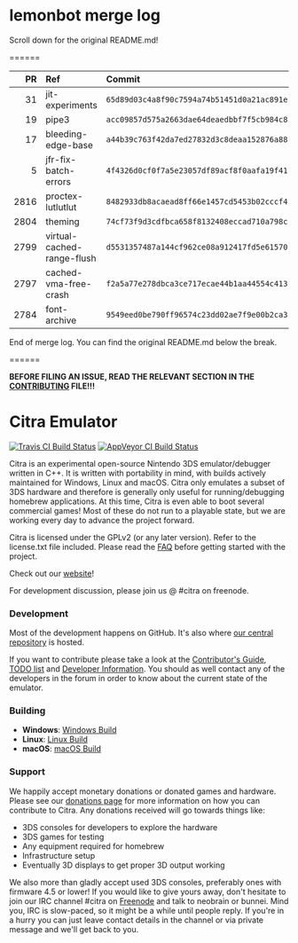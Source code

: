 # lemonbot merge log

Scroll down for the original README.md!

======

|   PR | Ref                        | Commit                                     | Author    | Status   |
|-----:|:---------------------------|:-------------------------------------------|:----------|:---------|
|   31 | jit-experiments            | `65d89d03c4a8f90c7594a74b51451d0a21ac891e` | MerryMage | Merged   |
|   19 | pipe3                      | `acc09857d575a2663dae64deaedbbf7f5cb984c8` | MerryMage | Merged   |
|   17 | bleeding-edge-base         | `a44b39c763f42da7ed27832d3c8deaa152876a88` | jroweboy  | Merged   |
|    5 | jfr-fix-batch-errors       | `4f4326d0cf0f7a5e23057df89acf8f0aafa19f41` | jroweboy  | Merged   |
| 2816 | proctex-lutlutlut          | `8482933db8acaead8ff66e1457cd5453b02cccf4` | wwylele   | Merged   |
| 2804 | theming                    | `74cf73f9d3cdfbca658f8132408eccad710a798c` | Kloen     | Merged   |
| 2799 | virtual-cached-range-flush | `d5531357487a144cf962ce08a912417fd5e61570` | yuriks    | Merged   |
| 2797 | cached-vma-free-crash      | `f2a5a77e278dbca3ce717ecae44b1aa44554c413` | yuriks    | Merged   |
| 2784 | font-archive               | `9549eed0be790ff96574c23dd02ae7f9e00b2ca3` | wwylele   | Merged   |

End of merge log. You can find the original README.md below the break.

======

**BEFORE FILING AN ISSUE, READ THE RELEVANT SECTION IN THE [CONTRIBUTING](https://github.com/citra-emu/citra/blob/master/CONTRIBUTING.md#reporting-issues) FILE!!!**

Citra Emulator
==============
[![Travis CI Build Status](https://travis-ci.org/citra-emu/citra.svg?branch=master)](https://travis-ci.org/citra-emu/citra)
[![AppVeyor CI Build Status](https://ci.appveyor.com/api/projects/status/sdf1o4kh3g1e68m9?svg=true)](https://ci.appveyor.com/project/bunnei/citra)

Citra is an experimental open-source Nintendo 3DS emulator/debugger written in C++. It is written with portability in mind, with builds actively maintained for Windows, Linux and macOS. Citra only emulates a subset of 3DS hardware and therefore is generally only useful for running/debugging homebrew applications. At this time, Citra is even able to boot several commercial games! Most of these do not run to a playable state, but we are working every day to advance the project forward.

Citra is licensed under the GPLv2 (or any later version). Refer to the license.txt file included. Please read the [FAQ](https://citra-emu.org/wiki/faq/) before getting started with the project.

Check out our [website](https://citra-emu.org/)!

For development discussion, please join us @ #citra on freenode.

### Development

Most of the development happens on GitHub. It's also where [our central repository](https://github.com/citra-emu/citra) is hosted.

If you want to contribute please take a look at the [Contributor's Guide](CONTRIBUTING.md), [TODO list](https://docs.google.com/document/d/1SWIop0uBI9IW8VGg97TAtoT_CHNoP42FzYmvG1F4QDA) and [Developer Information](https://github.com/citra-emu/citra/wiki/Developer-Information). You should as well contact any of the developers in the forum in order to know about the current state of the emulator.

### Building

* __Windows__: [Windows Build](https://github.com/citra-emu/citra/wiki/Building-For-Windows)
* __Linux__: [Linux Build](https://github.com/citra-emu/citra/wiki/Building-For-Linux)
* __macOS__: [macOS Build](https://github.com/citra-emu/citra/wiki/Building-for-macOS)


### Support
We happily accept monetary donations or donated games and hardware. Please see our [donations page](https://citra-emu.org/donate/) for more information on how you can contribute to Citra. Any donations received will go towards things like:
* 3DS consoles for developers to explore the hardware
* 3DS games for testing
* Any equipment required for homebrew
* Infrastructure setup
* Eventually 3D displays to get proper 3D output working

We also more than gladly accept used 3DS consoles, preferably ones with firmware 4.5 or lower! If you would like to give yours away, don't hesitate to join our IRC channel #citra on [Freenode](http://webchat.freenode.net/?channels=citra) and talk to neobrain or bunnei. Mind you, IRC is slow-paced, so it might be a while until people reply. If you're in a hurry you can just leave contact details in the channel or via private message and we'll get back to you.
